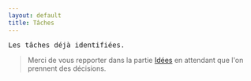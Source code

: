 ```yaml
---
layout: default
title: Tâches
---
```


<pre>Les tâches déjà identifiées.</pre>

> Merci de vous repporter dans la partie [Idées]({{site.baseurl}}/idees.html) en attendant que l'on prennent des décisions.